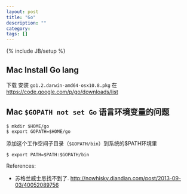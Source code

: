 ```yaml
---
layout: post
title: "Go"
description: ""
category: 
tags: []
---
```

{% include JB/setup %}

## Mac Install Go lang

下载 安装 `go1.2.darwin-amd64-osx10.8.pkg` 在 <https://code.google.com/p/go/downloads/list>

## Mac `$GOPATH not set Go` 语言环境变量的问题

    $ mkdir $HOME/go
    $ export GOPATH=$HOME/go

添加这个工作空间子目录（`$GOPATH/bin`）到系统的$PATH环境里

    $ export PATH=$PATH:$GOPATH/bin

References:

* 苏格兰威士忌找不到了. <http://nowhisky.diandian.com/post/2013-09-03/40052089756>